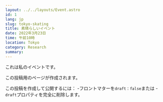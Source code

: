 ```yaml
---
layout: ../../layouts/Event.astro
id: 1
lang: jp
slug: tokyo-skating
title: 素晴らしいイベント
date: 2022年3月23日
time: 午前10時
location: Tokyo
category: Research
summary: 
---
```


これは私のイベントです。

この投稿用のページが作成されます。

この投稿を作成して公開するには：
-フロントマターを`draft：false`または
-`draft`プロパティを完全に削除します。